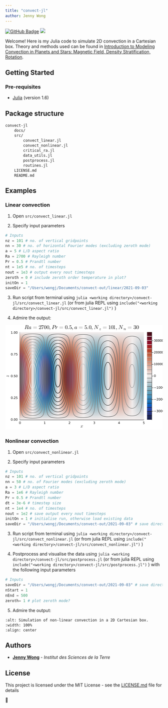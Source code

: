 ```yaml
---
title: "convect-jl"
author: Jenny Wong
---
```


[![GitHub Badge](https://img.shields.io/badge/GitHub-convectjl-purple?logo=github)](https:github.com/jnywong/convect-jl)
[![](https://img.shields.io/badge/License-MIT-yellow.svg)](https://opensource.org/licenses/MIT)

Welcome! Here is my Julia code to simulate 2D convection in a Cartesian box. Theory and methods used can be found in [Introduction to Modeling Convection in Planets and Stars: Magnetic Field, Density Stratification, Rotation](https://press.princeton.edu/books/hardcover/9780691141725/introduction-to-modeling-convection-in-planets-and-stars).

## Getting Started

### Pre-requisites

- [Julia](https://julialang.org/) (version 1.6)

## Package structure

```shell
convect-jl
    docs/
    src/
        convect_linear.jl
        convect_nonlinear.jl
        critical_ra.jl
        data_utils.jl
        postprocess.jl
        routines.jl
    LICENSE.md
    README.md
```

## Examples

### Linear convection

1. Open `src/convect_linear.jl`

2. Specify input parameters

```julia
# Inputs
nz = 101 # no. of vertical gridpoints
nn = 30 # no. of horizontal Fourier modes (excluding zeroth mode)
a = 5 # L/D aspect ratio
Ra = 2700 # Rayleigh number
Pr = 0.5 # Prandtl number
nt = 1e5 # no. of timesteps
nout = 1e3 # output every nout timesteps
zeroth = 0 # include zeroth order temperature in plot?
initOn = 1
saveDir = "/Users/wongj/Documents/convect-out/linear/2021-09-03"
```

3. Run script from terminal using `julia <working directory>/convect-jl/src/convect_linear.jl` (or from julia REPL using `include("<working directory>/convect-jl/src/convect_linear.jl")` )

4. Admire the output:

![](https://github.com/jnywong/convect-jl/blob/main/docs/figures/linear.png?raw=true)

### Nonlinear convection

1. Open `src/convect_nonlinear.jl`

2. Specify input parameters
   
```julia
# Inputs
nz = 101 # no. of vertical gridpoints
nn = 50 # no. of Fourier modes (excluding zeroth mode)
a = 3 # L/D aspect ratio
Ra = 1e6 # Rayleigh number
Pr = 0.5 # Prandtl number
dt = 3e-6 # timestep size
nt = 1e4 # no. of timesteps
nout = 1e2 # save output every nout timesteps
initOn = 1 # initialise run, otherwise load existing data
saveDir = "/Users/wongj/Documents/convect-out/2021-09-03" # save directory
```

3. Run script from terminal using `julia <working directory>/convect-jl/src/convect_nonlinear.jl` (or from julia REPL using `include("<working directory>/convect-jl/src/convect_nonlinear.jl")` )

4. Postprocess and visualise the data using `julia <working directory>/convect-jl/src/postprocess.jl` (or from julia REPL using `include("<working directory>/convect-jl/src/postprocess.jl")` ) with the following input parameters

```julia
# Inputs
saveDir = "/Users/wongj/Documents/convect-out/2021-09-03" # save directory
nStart = 1
nEnd = 500
zeroth= 1 # plot zeroth mode?
```

5. Admire the output:

```{figure} ../media/gifs/convect-jl.gif
:alt: Simulation of non-linear convection in a 2D Cartesian box.
:width: 100%
:align: center
```

## Authors

* [**Jenny Wong**](https://jnywong.github.io/) - *Institut des Sciences de la Terre*

## License

This project is licensed under the MIT License - see the [LICENSE.md](https://github.com/jnywong/convect-jl/blob/main/LICENSE.md) file for details

🎉
